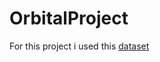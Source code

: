 # OrbitalProject
For this project i used this [dataset](https://www.kaggle.com/api/v1/datasets/download/shaunthesheep/microsoft-catsvsdogs-dataset)